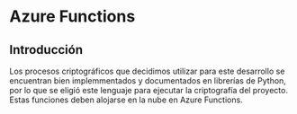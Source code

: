 # Azure Functions

## Introducción

Los procesos criptográficos que decidimos utilizar para este desarrollo se encuentran bien implemmentados y documentados en librerías de Python, por lo que se eligió este lenguaje para ejecutar la criptografía del proyecto. Estas funciones deben alojarse en la nube en Azure Functions.
